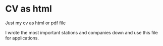 # CV as html
Just my cv as html or pdf file

I wrote the most important stations and companies down and use this file for applications.
